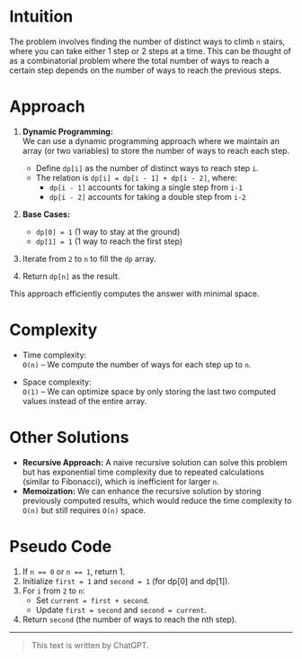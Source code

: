 # Intuition

The problem involves finding the number of distinct ways to climb `n` stairs, where you can take either 1 step or 2 steps at a time. This can be thought of as a combinatorial problem where the total number of ways to reach a certain step depends on the number of ways to reach the previous steps.

# Approach

1. **Dynamic Programming:**  
   We can use a dynamic programming approach where we maintain an array (or two variables) to store the number of ways to reach each step.

   - Define `dp[i]` as the number of distinct ways to reach step `i`.
   - The relation is `dp[i] = dp[i - 1] + dp[i - 2]`, where:
     - `dp[i - 1]` accounts for taking a single step from `i-1`
     - `dp[i - 2]` accounts for taking a double step from `i-2`

2. **Base Cases:**

   - `dp[0] = 1` (1 way to stay at the ground)
   - `dp[1] = 1` (1 way to reach the first step)

3. Iterate from `2` to `n` to fill the `dp` array.

4. Return `dp[n]` as the result.

This approach efficiently computes the answer with minimal space.

# Complexity

- Time complexity:  
  `O(n)` – We compute the number of ways for each step up to `n`.

- Space complexity:  
  `O(1)` – We can optimize space by only storing the last two computed values instead of the entire array.

# Other Solutions

- **Recursive Approach:** A naive recursive solution can solve this problem but has exponential time complexity due to repeated calculations (similar to Fibonacci), which is inefficient for larger `n`.
- **Memoization:** We can enhance the recursive solution by storing previously computed results, which would reduce the time complexity to `O(n)` but still requires `O(n)` space.

# Pseudo Code

1. If `n == 0` or `n == 1`, return 1.
2. Initialize `first = 1` and `second = 1` (for dp[0] and dp[1]).
3. For `i` from `2` to `n`:
   - Set `current = first + second`.
   - Update `first = second` and `second = current`.
4. Return `second` (the number of ways to reach the nth step).

---

> This text is written by ChatGPT.
